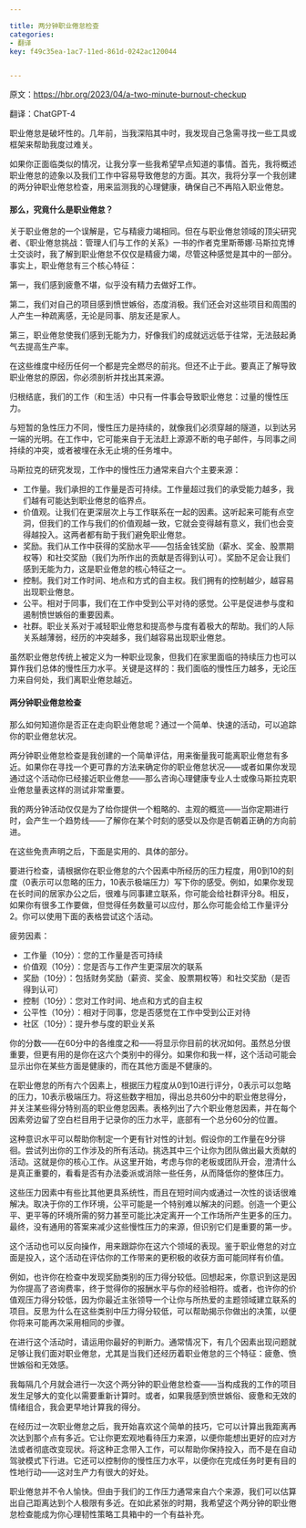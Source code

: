 ```yaml
---

title: 两分钟职业倦怠检查
categories:
- 翻译
key: f49c35ea-1ac7-11ed-861d-0242ac120044


---
```


原文：https://hbr.org/2023/04/a-two-minute-burnout-checkup

翻译：ChatGPT-4

职业倦怠是破坏性的。几年前，当我深陷其中时，我发现自己急需寻找一些工具或框架来帮助我度过难关。

如果你正面临类似的情况，让我分享一些我希望早点知道的事情。首先，我将概述职业倦怠的迹象以及我们工作中容易导致倦怠的方面。其次，我将分享一个我创建的两分钟职业倦怠检查，用来监测我的心理健康，确保自己不再陷入职业倦怠。

#### 那么，究竟什么是职业倦怠？
关于职业倦怠的一个误解是，它与精疲力竭相同。但在与职业倦怠领域的顶尖研究者、《职业倦怠挑战：管理人们与工作的关系》一书的作者克里斯蒂娜·马斯拉克博士交谈时，我了解到职业倦怠不仅仅是精疲力竭，尽管这种感觉是其中的一部分。事实上，职业倦怠有三个核心特征：

第一，我们感到疲惫不堪，似乎没有精力去做好工作。

第二，我们对自己的项目感到愤世嫉俗，态度消极。我们还会对这些项目和周围的人产生一种疏离感，无论是同事、朋友还是家人。

第三，职业倦怠使我们感到无能为力，好像我们的成就远远低于往常，无法鼓起勇气去提高生产率。

在这些维度中经历任何一个都是完全燃尽的前兆。但还不止于此。要真正了解导致职业倦怠的原因，你必须剖析并找出其来源。

归根结底，我们的工作（和生活）中只有一件事会导致职业倦怠：过量的慢性压力。

与短暂的急性压力不同，慢性压力是持续的，就像我们必须穿越的隧道，以到达另一端的光明。在工作中，它可能来自于无法赶上源源不断的电子邮件，与同事之间持续的冲突，或者被埋在永无止境的任务堆中。

马斯拉克的研究发现，工作中的慢性压力通常来自六个主要来源：

- 工作量。我们承担的工作量是否可持续。工作量超过我们的承受能力越多，我们越有可能达到职业倦怠的临界点。
- 价值观。让我们在更深层次上与工作联系在一起的因素。这听起来可能有点空洞，但我们的工作与我们的价值观越一致，它就会变得越有意义，我们也会变得越投入。这两者都有助于我们避免职业倦怠。
- 奖励。我们从工作中获得的奖励水平——包括金钱奖励（薪水、奖金、股票期权等）和社交奖励（我们为所作出的贡献是否得到认可）。奖励不足会让我们感到无能为力，这是职业倦怠的核心特征之一。
- 控制。我们对工作时间、地点和方式的自主权。我们拥有的控制越少，越容易出现职业倦怠。
- 公平。相对于同事，我们在工作中受到公平对待的感觉。公平是促进参与度和遏制愤世嫉俗的重要因素。
- 社群。职业关系对于减轻职业倦怠和提高参与度有着极大的帮助。我们的人际关系越薄弱，经历的冲突越多，我们越容易出现职业倦怠。

虽然职业倦怠传统上被定义为一种职业现象，但我们在家里面临的持续压力也可以算作我们总体的慢性压力水平。关键是这样的：我们面临的慢性压力越多，无论压力来自何处，我们离职业倦怠越近。

#### 两分钟职业倦怠检查
那么如何知道你是否正在走向职业倦怠呢？通过一个简单、快速的活动，可以追踪你的职业倦怠状况。

两分钟职业倦怠检查是我创建的一个简单评估，用来衡量我可能离职业倦怠有多近。如果你在寻找一个更可靠的方法来确定你的职业倦怠状况——或者如果你发现通过这个活动你已经接近职业倦怠——那么咨询心理健康专业人士或像马斯拉克职业倦怠量表这样的测试非常重要。

我的两分钟活动仅仅是为了给你提供一个粗略的、主观的概览——当你定期进行时，会产生一个趋势线——了解你在某个时刻的感受以及你是否朝着正确的方向前进。

在这些免责声明之后，下面是实用的、具体的部分。

要进行检查，请根据你在职业倦怠的六个因素中所经历的压力程度，用0到10的刻度（0表示可以忽略的压力，10表示极端压力）写下你的感受。例如，如果你发现在长时间的居家办公之后，很难与同事建立联系，你可能会给社群评分8。相反，如果你有很多工作要做，但觉得任务数量可以应付，那么你可能会给工作量评分2。你可以使用下面的表格尝试这个活动。

疲劳因素：
- 工作量（10分）：您的工作量是否可持续
- 价值观（10分）：您是否与工作产生更深层次的联系
- 奖励（10分）：包括财务奖励（薪资、奖金、股票期权等）和社交奖励（是否得到认可）
- 控制（10分）：您对工作时间、地点和方式的自主权
- 公平性（10分）：相对于同事，您是否感觉在工作中受到公正对待
- 社区（10分）：提升参与度的职业关系

你的分数——在60分中的各维度之和——将显示你目前的状况如何。虽然总分很重要，但更有用的是你在这六个类别中的得分。如果你和我一样，这个活动可能会显示出你在某些方面是健康的，而在其他方面是不健康的。

在职业倦怠的所有六个因素上，根据压力程度从0到10进行评分，0表示可以忽略的压力，10表示极端压力。将这些数字相加，得出总共60分中的职业倦怠得分，并关注某些得分特别高的职业倦怠因素。表格列出了六个职业倦怠因素，并在每个因素旁边留了空白栏目用于记录你的压力水平，底部有一个总分60分的位置。

这种意识水平可以帮助你制定一个更有针对性的计划。假设你的工作量在9分徘徊。尝试列出你的工作涉及的所有活动。挑选其中三个让你为团队做出最大贡献的活动。这就是你的核心工作。从这里开始，考虑与你的老板或团队开会，澄清什么是真正重要的，看看是否有办法委派或消除一些任务，从而降低你的整体压力。

这些压力因素中有些比其他更具系统性，而且在短时间内或通过一次性的谈话很难解决。取决于你的工作环境，公平可能是一个特别难以解决的问题。创造一个更公平、更平等的环境所需的努力甚至可能比决定离开一个工作场所产生更多的压力。最终，没有通用的答案来减少这些慢性压力的来源，但识别它们是重要的第一步。

这个活动也可以反向操作，用来跟踪你在这六个领域的表现。鉴于职业倦怠的对立面是投入，这个活动在评估你的工作带来的更积极的收获方面可能同样有价值。

例如，也许你在检查中发现奖励类别的压力得分较低。回想起来，你意识到这是因为你提高了咨询费率，终于觉得你的报酬水平与你的经验相符。或者，也许你的价值观压力得分较低，因为你最近主张领导一个让你与所热爱的主题领域建立联系的项目。反思为什么在这些类别中压力得分较低，可以帮助揭示你做出的决策，以便你将来可能再次采用相同的步骤。

在进行这个活动时，请运用你最好的判断力。通常情况下，有几个因素出现问题就足够让我们面对职业倦怠，尤其是当我们还经历着职业倦怠的三个特征：疲惫、愤世嫉俗和无效感。

我每隔几个月就会进行一次这个两分钟的职业倦怠检查——当构成我的工作的项目发生足够大的变化以需要重新计算时。或者，如果我感到愤世嫉俗、疲惫和无效的情绪组合，我会更早地计算我的得分。

在经历过一次职业倦怠之后，我开始喜欢这个简单的技巧，它可以计算出我距离再次达到那个点有多近。它让你更宏观地看待压力来源，以便你能想出更好的应对方法或者彻底改变现状。将这种正念带入工作，可以帮助你保持投入，而不是在自动驾驶模式下行进。它还可以控制你的慢性压力水平，以便你在完成任务时更有目的性地行动——这对生产力有很大的好处。

职业倦怠并不令人愉快。但由于我们的工作压力通常来自六个来源，我们可以估算出自己距离达到个人极限有多近。在如此紧张的时期，我希望这个两分钟的职业倦怠检查能成为你心理韧性策略工具箱中的一个有益补充。